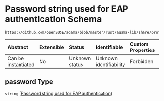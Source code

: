 # Password string used for EAP authentication Schema

```txt
https://github.com/openSUSE/agama/blob/master/rust/agama-lib/share/profile.schema.json#/properties/network/properties/connections/items/properties/ieee-8021x/properties/password
```



| Abstract            | Extensible | Status         | Identifiable            | Custom Properties | Additional Properties | Access Restrictions | Defined In                                                          |
| :------------------ | :--------- | :------------- | :---------------------- | :---------------- | :-------------------- | :------------------ | :------------------------------------------------------------------ |
| Can be instantiated | No         | Unknown status | Unknown identifiability | Forbidden         | Allowed               | none                | [profile.schema.json\*](profile.schema.json "open original schema") |

## password Type

`string` ([Password string used for EAP authentication](profile-properties-network-settings-properties-network-connections-to-be-defined-items-properties-ieee-8021x-eap-settings-properties-password-string-used-for-eap-authentication.md))
